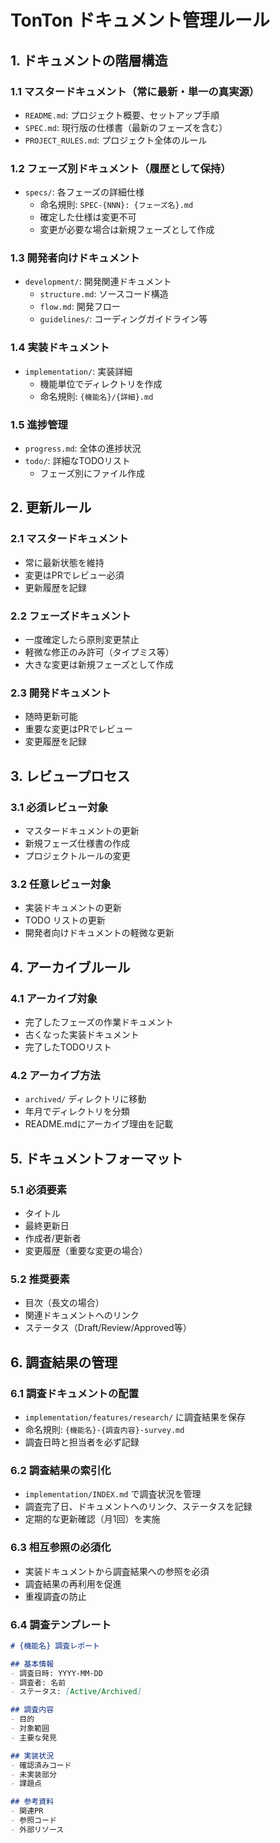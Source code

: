# TonTon ドキュメント管理ルール

## 1. ドキュメントの階層構造

### 1.1 マスタードキュメント（常に最新・単一の真実源）
- `README.md`: プロジェクト概要、セットアップ手順
- `SPEC.md`: 現行版の仕様書（最新のフェーズを含む）
- `PROJECT_RULES.md`: プロジェクト全体のルール

### 1.2 フェーズ別ドキュメント（履歴として保持）
- `specs/`: 各フェーズの詳細仕様
  - 命名規則: `SPEC-{NNN}: {フェーズ名}.md`
  - 確定した仕様は変更不可
  - 変更が必要な場合は新規フェーズとして作成

### 1.3 開発者向けドキュメント
- `development/`: 開発関連ドキュメント
  - `structure.md`: ソースコード構造
  - `flow.md`: 開発フロー
  - `guidelines/`: コーディングガイドライン等

### 1.4 実装ドキュメント
- `implementation/`: 実装詳細
  - 機能単位でディレクトリを作成
  - 命名規則: `{機能名}/{詳細}.md`

### 1.5 進捗管理
- `progress.md`: 全体の進捗状況
- `todo/`: 詳細なTODOリスト
  - フェーズ別にファイル作成

## 2. 更新ルール

### 2.1 マスタードキュメント
- 常に最新状態を維持
- 変更はPRでレビュー必須
- 更新履歴を記録

### 2.2 フェーズドキュメント
- 一度確定したら原則変更禁止
- 軽微な修正のみ許可（タイプミス等）
- 大きな変更は新規フェーズとして作成

### 2.3 開発ドキュメント
- 随時更新可能
- 重要な変更はPRでレビュー
- 変更履歴を記録

## 3. レビュープロセス

### 3.1 必須レビュー対象
- マスタードキュメントの更新
- 新規フェーズ仕様書の作成
- プロジェクトルールの変更

### 3.2 任意レビュー対象
- 実装ドキュメントの更新
- TODO リストの更新
- 開発者向けドキュメントの軽微な更新

## 4. アーカイブルール

### 4.1 アーカイブ対象
- 完了したフェーズの作業ドキュメント
- 古くなった実装ドキュメント
- 完了したTODOリスト

### 4.2 アーカイブ方法
- `archived/` ディレクトリに移動
- 年月でディレクトリを分類
- README.mdにアーカイブ理由を記載

## 5. ドキュメントフォーマット

### 5.1 必須要素
- タイトル
- 最終更新日
- 作成者/更新者
- 変更履歴（重要な変更の場合）

### 5.2 推奨要素
- 目次（長文の場合）
- 関連ドキュメントへのリンク
- ステータス（Draft/Review/Approved等）

## 6. 調査結果の管理

### 6.1 調査ドキュメントの配置
- `implementation/features/research/` に調査結果を保存
- 命名規則: `{機能名}-{調査内容}-survey.md`
- 調査日時と担当者を必ず記録

### 6.2 調査結果の索引化
- `implementation/INDEX.md` で調査状況を管理
- 調査完了日、ドキュメントへのリンク、ステータスを記録
- 定期的な更新確認（月1回）を実施

### 6.3 相互参照の必須化
- 実装ドキュメントから調査結果への参照を必須
- 調査結果の再利用を促進
- 重複調査の防止

### 6.4 調査テンプレート
```markdown
# {機能名} 調査レポート

## 基本情報
- 調査日時: YYYY-MM-DD
- 調査者: 名前
- ステータス: [Active/Archived]

## 調査内容
- 目的
- 対象範囲
- 主要な発見

## 実装状況
- 確認済みコード
- 未実装部分
- 課題点

## 参考資料
- 関連PR
- 参照コード
- 外部リソース
``` 